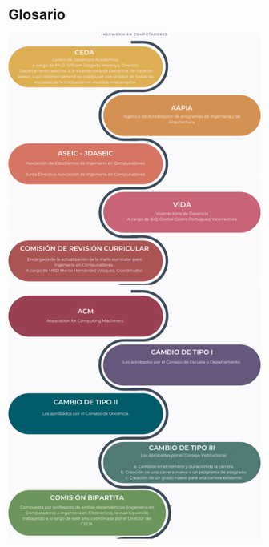 # Glosario

![](https://raw.githubusercontent.com/aseic/assets/master/revision_curricular/docs/glosario/glosario_1.png)
![](https://raw.githubusercontent.com/aseic/assets/master/revision_curricular/docs/glosario/glosario_2.png)